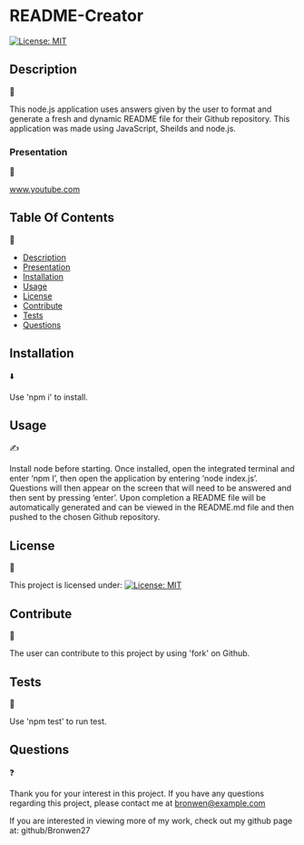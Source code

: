 # README-Creator

  [![License: MIT](https://img.shields.io/badge/License-MIT-yellow.svg)](https://opensource.org/licenses/MIT)

  ## Description
  📖

  This node.js application uses answers given by the user to format and generate a fresh and dynamic README file for their Github repository. This application was made using JavaScript, Sheilds and node.js. 

  ### Presentation
  🎥

  www.youtube.com

  ## Table Of Contents
  🧭

  * [Description](#description)
  * [Presentation](#presentation)
  * [Installation](#installation⬇)
  * [Usage](#usage)
  * [License](#license)
  * [Contribute](#contribute)
  * [Tests](#tests)
  * [Questions](#questions)


  ## Installation
  ⬇️

  Use 'npm i' to install.

  ## Usage
  ✍️

  Install node before starting. Once installed, open the integrated terminal and enter ‘npm I’, then open the application by entering ‘node index.js’. Questions will then appear on the screen that will need to be answered and then sent by pressing ‘enter’. Upon completion a README file will be automatically generated and can be viewed in the README.md file and then pushed to the chosen Github repository. 

  ## License
  📝

  This project is licensed under:
 [![License: MIT](https://img.shields.io/badge/License-MIT-yellow.svg)](https://opensource.org/licenses/MIT)

  ## Contribute
  🤝

  The user can contribute to this project by using 'fork' on Github.

  ## Tests
  🧪

 Use 'npm test' to run test.

  ## Questions
  ❓

  Thank you for your interest in this project. If you have any questions regarding this project, please contact me at bronwen@example.com

  If you are interested in viewing more of my work, check out my github page at: github/Bronwen27
